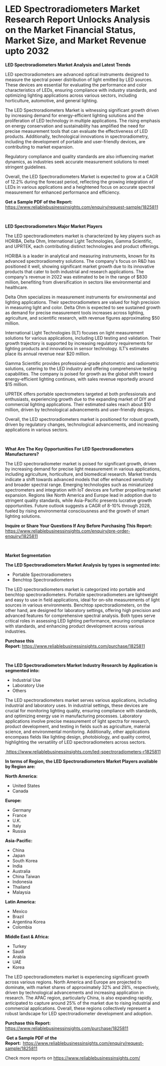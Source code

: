 <p><h1>LED Spectroradiometers Market Research Report Unlocks Analysis on the Market Financial Status, Market Size, and Market Revenue upto 2032</h1></p><p><strong>LED Spectroradiometers Market Analysis and Latest Trends</strong></p>
<p><p>LED spectroradiometers are advanced optical instruments designed to measure the spectral power distribution of light emitted by LED sources. These devices are essential for evaluating the performance and color characteristics of LEDs, ensuring compliance with industry standards, and optimizing lighting applications across various sectors, including horticulture, automotive, and general lighting.</p><p>The LED Spectroradiometers Market is witnessing significant growth driven by increasing demand for energy-efficient lighting solutions and the proliferation of LED technology in multiple applications. The rising emphasis on energy conservation and sustainability has amplified the need for precise measurement tools that can evaluate the effectiveness of LED products. Additionally, technological innovations in spectroradiometry, including the development of portable and user-friendly devices, are contributing to market expansion.</p><p>Regulatory compliance and quality standards are also influencing market dynamics, as industries seek accurate measurement solutions to meet stringent guidelines. </p><p>Overall, the LED Spectroradiometers Market is expected to grow at a CAGR of 12.2% during the forecast period, reflecting the growing integration of LEDs in various applications and a heightened focus on accurate spectral measurement for enhanced performance and efficiency.</p></p>
<p><strong>Get a Sample PDF of the Report:&nbsp;</strong> <a href="https://www.reliablebusinessinsights.com/enquiry/request-sample/1825811?utm_campaign=3547&utm_medium=2&utm_source=Github&utm_content=ia&utm_term=09042025&utm_id=led-spectroradiometers">https://www.reliablebusinessinsights.com/enquiry/request-sample/1825811</a></p>
<p>&nbsp;</p>
<p><strong>LED Spectroradiometers Major Market Players</strong></p>
<p><p>The LED spectroradiometers market is characterized by key players such as HORIBA, Delta Ohm, International Light Technologies, Gamma Scientific, and UPRTEK, each contributing distinct technologies and product offerings.</p><p>HORIBA is a leader in analytical and measuring instruments, known for its advanced spectroradiometry solutions. The company's focus on R&D has positioned it well, showing significant market growth due to its innovative products that cater to both industrial and research applications. The company's revenue in 2022 was estimated to be in the range of $830 million, benefiting from diversification in sectors like environmental and healthcare.</p><p>Delta Ohm specializes in measurement instruments for environmental and lighting applications. Their spectroradiometers are valued for high precision in measuring light and color. Delta Ohm is expected to see sustained growth as demand for precise measurement tools increases across lighting, agriculture, and scientific research, with revenue figures approximating $50 million.</p><p>International Light Technologies (ILT) focuses on light measurement solutions for various applications, including LED testing and validation. Their growth trajectory is supported by increasing regulatory requirements for lighting products and innovations in sensor technology. ILT’s estimates place its annual revenue near $20 million.</p><p>Gamma Scientific provides professional-grade photometric and radiometric solutions, catering to the LED industry and offering comprehensive testing capabilities. The company is poised for growth as the global shift toward energy-efficient lighting continues, with sales revenue reportedly around $15 million.</p><p>UPRTEK offers portable spectrometers targeted at both professionals and enthusiasts, experiencing growth due to the expanding market of DIY and commercial lighting applications. Their estimated sales reach about $10 million, driven by technological advancements and user-friendly designs.</p><p>Overall, the LED spectroradiometers market is positioned for robust growth, driven by regulatory changes, technological advancements, and increasing applications in various sectors.</p></p>
<p>&nbsp;</p>
<p><strong>What Are The Key Opportunities For LED Spectroradiometers Manufacturers?</strong></p>
<p><p>The LED spectroradiometer market is poised for significant growth, driven by increasing demand for precise light measurement in various applications, including agriculture, horticulture, and biomedical research. Market trends indicate a shift towards advanced models that offer enhanced sensitivity and broader spectral range. Emerging technologies such as miniaturized spectrometers and integration with IoT devices are further propelling market expansion. Regions like North America and Europe lead in adoption due to stringent quality standards, while Asia-Pacific presents lucrative growth opportunities. Future outlook suggests a CAGR of 8-10% through 2028, fueled by rising environmental consciousness and the growth of smart lighting solutions.</p></p>
<p><strong>Inquire or Share Your Questions If Any Before Purchasing This Report:</strong> <a href="https://www.reliablebusinessinsights.com/enquiry/pre-order-enquiry/1825811?utm_campaign=3547&utm_medium=2&utm_source=Github&utm_content=ia&utm_term=09042025&utm_id=led-spectroradiometers">https://www.reliablebusinessinsights.com/enquiry/pre-order-enquiry/1825811</a></p>
<p>&nbsp;</p>
<p><strong>Market Segmentation</strong></p>
<p><strong>The LED Spectroradiometers Market Analysis by types is segmented into:</strong></p>
<p><ul><li>Portable Spectroradiometers</li><li>Benchtop Spectroradiometers</li></ul></p>
<p><p>The LED spectroradiometers market is categorized into portable and benchtop spectroradiometers. Portable spectroradiometers are lightweight and easy to use in field applications, ideal for on-site measurements of light sources in various environments. Benchtop spectroradiometers, on the other hand, are designed for laboratory settings, offering high precision and advanced features for comprehensive spectral analysis. Both types serve critical roles in assessing LED lighting performance, ensuring compliance with standards, and enhancing product development across various industries.</p></p>
<p><strong>Purchase this Report:&nbsp;</strong><a href="https://www.reliablebusinessinsights.com/purchase/1825811?utm_campaign=3547&utm_medium=2&utm_source=Github&utm_content=ia&utm_term=09042025&utm_id=led-spectroradiometers">https://www.reliablebusinessinsights.com/purchase/1825811</a></p>
<p>&nbsp;</p>
<p><strong>The LED Spectroradiometers Market Industry Research by Application is segmented into:</strong></p>
<p><ul><li>Industrial Use</li><li>Laboratory Use</li><li>Others</li></ul></p>
<p><p>The LED spectroradiometers market serves various applications, including industrial and laboratory uses. In industrial settings, these devices are crucial for monitoring lighting quality, ensuring compliance with standards, and optimizing energy use in manufacturing processes. Laboratory applications involve precise measurement of light spectra for research, product development, and testing in fields such as agriculture, material science, and environmental monitoring. Additionally, other applications encompass fields like lighting design, photobiology, and quality control, highlighting the versatility of LED spectroradiometers across sectors.</p></p>
<p><a href="https://www.reliablebusinessinsights.com/led-spectroradiometers-r1825811?utm_campaign=3547&utm_medium=2&utm_source=Github&utm_content=ia&utm_term=09042025&utm_id=led-spectroradiometers">&nbsp;https://www.reliablebusinessinsights.com/led-spectroradiometers-r1825811</a></p>
<p><strong>In terms of Region, the LED Spectroradiometers Market Players available by Region are:</strong></p>
<p>
    <p> <strong> North America: </strong>
        <ul>
            <li>United States</li>
            <li>Canada</li>
        </ul>
        </p> 
    <p> <strong> Europe: </strong>
        <ul>
            <li>Germany</li>
            <li>France</li>
            <li>U.K.</li>
            <li>Italy</li>
            <li>Russia</li>
        </ul>
        </p> 
    <p> <strong> Asia-Pacific: </strong>
        <ul>
            <li>China</li>
            <li>Japan</li>
            <li>South Korea</li>
            <li>India</li>
            <li>Australia</li>
            <li>China Taiwan</li>
            <li>Indonesia</li>
            <li>Thailand</li>
            <li>Malaysia</li>
        </ul>
        </p> 
    <p> <strong> Latin America: </strong>
        <ul>
            <li>Mexico</li>
            <li>Brazil</li>
            <li>Argentina Korea</li>
            <li>Colombia</li>
        </ul>
        </p> 
    <p> <strong> Middle East & Africa: </strong>
        <ul>
            <li>Turkey</li>
            <li>Saudi</li>
            <li>Arabia</li>
            <li>UAE</li>
            <li>Korea</li>
        </ul>
    </p>
    </p>
<p><p>The LED spectroradiometers market is experiencing significant growth across various regions. North America and Europe are projected to dominate, with market shares of approximately 32% and 28%, respectively, driven by technological advancements and increasing application in research. The APAC region, particularly China, is also expanding rapidly, anticipated to capture around 25% of the market due to rising industrial and commercial applications. Overall, these regions collectively represent a robust landscape for LED spectroradiometer development and adoption.</p></p>
<p><strong>Purchase this Report: </strong><a href="https://www.reliablebusinessinsights.com/purchase/1825811?utm_campaign=3547&utm_medium=2&utm_source=Github&utm_content=ia&utm_term=09042025&utm_id=led-spectroradiometers">https://www.reliablebusinessinsights.com/purchase/1825811</a></p>
<p>&nbsp;<strong>Get a Sample PDF of the Report:&nbsp;&nbsp;</strong><a href="https://www.reliablebusinessinsights.com/enquiry/request-sample/1825811?utm_campaign=3547&utm_medium=2&utm_source=Github&utm_content=ia&utm_term=09042025&utm_id=led-spectroradiometers">https://www.reliablebusinessinsights.com/enquiry/request-sample/1825811</a></p>
<p><strong></strong></p>
<p>Check more reports on <a href="https://www.reliablebusinessinsights.com/?utm_campaign=3547&utm_medium=2&utm_source=Github&utm_content=ia&utm_term=09042025&utm_id=led-spectroradiometers">https://www.reliablebusinessinsights.com/</a></p>